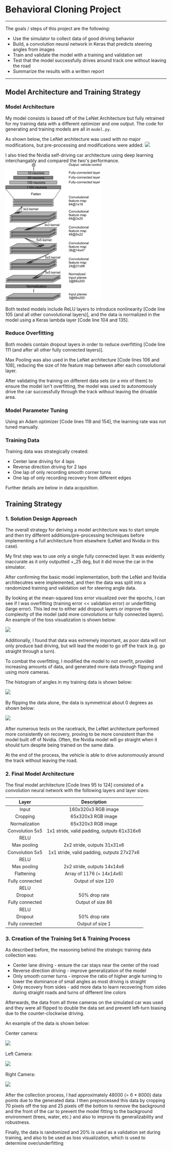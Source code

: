 # **Behavioral Cloning Project**
---
The goals / steps of this project are the following:
* Use the simulator to collect data of good driving behavior
* Build, a convolution neural network in Keras that predicts steering angles from images
* Train and validate the model with a training and validation set
* Test that the model successfully drives around track one without leaving the road
* Summarize the results with a written report


[//]: # (Image References)

[image1]: report_images/LeNet.png
[image3]: report_images/center.JPG
[image4]: report_images/left.JPG
[image5]: report_images/right.JPG
[image6]: report_images/hist1.JPG
[image7]: report_images/hist2.JPG
[image8]: report_images/history.JPG

---
## Model Architecture and Training Strategy

### Model Architecture

My model consists is based off of the LeNet Architecture but fully retrained for my training data with a different optimizer and one output. The code for generating and training models are all in `model.py`.

As shown below, the LeNet architecture was used with no major modifications, but pre-processing and modifications were added.
![][image1]

I also tried the Nvidia self-driving car architecture using deep learning interchangably and compared the two's performance.
<img src="report_images/Nvidia.png" width="300">

Both tested models include ReLU layers to introduce nonlinearity [Code line 105 (and all other convolutional layers)], and the data is normalized in the model using a Keras lambda layer [Code line 104 and 135]. 

### Reduce Overfitting
Both models contain dropout layers in order to reduce overfitting [Code line 111 (and after all other fully connected layers)]. 

Max Pooling was also used in the LeNet architecture [Code lines 106 and 108], reducing the size of hte feature map between after each convolutional layer. 

After validating the training on different data sets (or a mix of them) to ensure the model isn't overfitting, the model was used to autonomously drive the car successfully through the track without leaving the drivable area.

### Model Parameter Tuning
Using an Adam optimizer [Code lines 119 and 154], the learning rate was not tuned manually.

### Training Data
Training data was strategically created:
* Center lane driving for 4 laps
* Reverse direction driving for 2 laps
* One lap of only recording smooth corner turns
* One lap of only recording recovery from different edges

Further details are below in data acquisition. 

## Training Strategy

### 1. Solution Design Approach
The overall strategy for deriving a model architecture was to start simple and then try different additions/pre-processing techniques before implementing a full architecture from elsewhere (LeNet and Nvidia in this case).

My first step was to use only a single fully connected layer. It was evidently inaccurate as it only outputted +_25 deg, but it did move the car in the simulator.

After confirming the basic model implementation, both the LeNet and Nvidia architecutres were implemented, and then the data was split into a randomized training and validation set for steering angle data.

By looking at the mean-squared loss error visualized over the epochs, I can see if I was overfitting (training error << validation error) or underfitting (large error). This led me to either add dropout layers or improve the complexity of the model (add more convolutions or fully connected layers). An example of the loss visualization is shown below:

![][image8]

Additionally, I found that data was extremely important, as poor data will not only produce bad driving, but will lead the model to go off the track (e.g. go straight through a turn).

To combat the overfitting, I modified the model to not overfit, provided increasing amounts of data, and generated more data through flipping and using more cameras.

The histogram of angles in my training data is shown below:

![][image6]

By flipping the data alone, the data is symmetrical about 0 degrees as shown below:

![][image7]

After numerous tests on the racetrack, the LeNet architecture performed more consistently on recovery, proving to be more consistent than the model built off of Nvidia. Often, the Nvidia model will go straight when it should turn despite being trained on the same data.

At the end of the process, the vehicle is able to drive autonomously around the track without leaving the road.

### 2. Final Model Architecture
The final model architecture [Code lines 95 to 124] consisted of a convolution neural network with the following layers and layer sizes:

| Layer         		|     Description	        					| 
|:---------------------:|:---------------------------------------------:| 
| Input         		| 160x320x3 RGB image   							| 
| Cropping        		| 65x320x3 RGB image   							| 
| Normalization      | 65x320x3 RGB image   							| 
| Convolution 5x5  	| 1x1 stride, valid padding, outputs 61x316x6 	|
| RELU					|												|
| Max pooling	      	| 2x2 stride,  outputs 31x31x6 					|
| Convolution 5x5     	| 1x1 stride, valid padding, outputs 27x27x6 	|
| RELU					|												|
| Max pooling	      	| 2x2 stride, outputs 14x14x6 					|
| Flattening	        | Array of 1176 (= 14x14x6) 						|
| Fully connected		| Output of size 120							|
| RELU					|												|
| Dropout				|		50% drop rate										|
| Fully connected		| Output of size 86								|
| RELU					|												|
| Dropout				|		50% drop rate										|
| Fully connected		| Output of size 1								|

### 3. Creation of the Training Set & Training Process
As described before, the reasoning behind the strategic training data collection was:
* Center lane driving - ensure the car stays near the center of the road
* Reverse direction driving - improve generalization of the model
* Only smooth corner turns - improve the ratio of higher angle turning to lower the dominance of small angles as most driving is straight
* Only recovery from sides - add more data to learn recovering from sides during straight roads and turns of different line colors

Afterwards, the data from all three cameras on the simulated car was used and they were all flipped to double the data set and prevent left-turn biasing due to the counter-clockwise driving.

An example of the data is shown below:

Center camera:

![][image3]

Left Camera: 

![][image4]

Right Camera:

![][image5]

After the collection process, I had approximately 48000 (= 6 * 8000) data points due to the generated data. I then preprocessed this data by cropping 70 pixels off the top and 25 pixels off the bottom to remove the background and the front of the car to prevent the model fitting to the background environment (trees, water, etc.) and also to improve its generalizability and robustness.

Finally, the data is randomized and 20% is used as a validation set during training, and also to be used as loss visualization, which is used to determine over/underfitting
